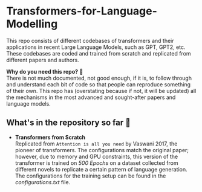 # Transformers-for-Language-Modelling
This repo consists of different codebases of transformers and their applications in recent Large Language Models, such as GPT, GPT2, etc. These codebases are coded and trained from scratch and replicated from different papers and authors. 

**Why do you need this repo?** 🤔  <br>
There is not much documented, not good enough, if it is, to follow through and understand each bit of code so that people can reproduce something of their own. This repo has (overstating because if not, it will be updated) all the mechanisms in the most advanced and sought-after papers and language models.

## What's in the repository so far 🚀
- **Transformers from Scratch** <br>
Replicated from `Attention is all you need` by Vaswani 2017, the pioneer of transformers. The configurations match the original paper; however, due to memory and GPU constraints, this version of the transformer is trained on *500 Epochs* on a dataset collected from different novels to replicate a certain pattern of language generation.  <br>
The configurations for the training setup can be found in the *configurations.txt* file.




